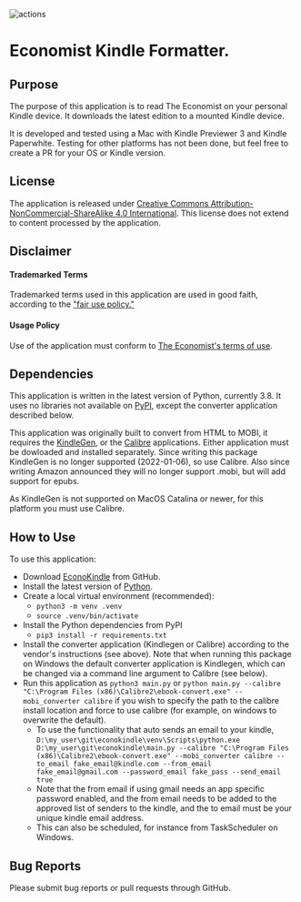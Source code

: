 ![actions](https://github.com/geirem/econokindle/workflows/Python%20application/badge.svg?branch=master)

# Economist Kindle Formatter.
## Purpose
The purpose of this application is to read The Economist on your personal Kindle device.  It downloads the latest
edition to a mounted Kindle device.

It is developed and tested using a Mac with Kindle Previewer 3 and Kindle Paperwhite.  Testing for other platforms
has not been done, but feel free to create a PR for your OS or Kindle version.

## License
The application is released under [Creative Commons Attribution-NonCommercial-ShareAlike 4.0 International](https://creativecommons.org/licenses/by-nc-sa/4.0/).   This license does not extend to content processed by the application.

## Disclaimer
#### Trademarked Terms
Trademarked terms used in this application are used in good faith, according to the ["fair use policy."](https://www.inta.org/TrademarkBasics/FactSheets/Pages/Fair-Use-of-TrademarksNL.aspx)

#### Usage Policy
Use of the application must conform to [The Economist's terms of use](https://www.economist.com/legal/terms-of-use).

## Dependencies
This application is written in the latest version of Python, currently 3.8.  It uses no libraries not
available on [PyPI](pypi.org/), except the converter application described below.

This application was originally built to convert from HTML to MOBI, it requires the [KindleGen](https://www.amazon.com/gp/feature.html?ie=UTF8&docId=1000765211), or the [Calibre](https://calibre-ebook.com/)
applications.  Either application must be dowloaded and installed separately. Since writing this package KindleGen is no longer supported (2022-01-06), so use Calibre. Also since writing Amazon announced they will no longer support .mobi, but will add support for epubs.

As KindleGen is not supported on MacOS Catalina or newer, for this platform you must use Calibre.


## How to Use
To use this application:
* Download [EconoKindle](https://github.com/geirem/econokindle) from GitHub.
* Install the latest version of [Python](https://www.python.org/downloads/).
* Create a local virtual environment (recommended):
    * `python3 -m venv .venv`
    * `source .venv/bin/activate`
* Install the Python dependencies from PyPI
    * `pip3 install -r requirements.txt`
* Install the converter application (Kindlegen or Calibre) according to the
vendor's instructions (see above). Note that when running this package
 on Windows the default converter application is Kindlegen, which can be changed via a command line argument to Calibre (see below).
* Run this application as `python3 main.py` or `python main.py --calibre "C:\Program Files (x86)\Calibre2\ebook-convert.exe" --mobi_converter calibre` if you wish to specify the path to the calibre install location and force to use calibre (for example, on windows to overwrite the default).
    * To use the functionality that auto sends an email to your kindle, `D:\my_user\git\econokindle\venv\Scripts\python.exe D:\my_user\git\econokindle\main.py --calibre "C:\Program Files (x86)\Calibre2\ebook-convert.exe" --mobi_converter calibre --to_email fake_email@kindle.com --from_email fake_email@gmail.com --password_email fake_pass --send_email true`
    * Note that the from email if using gmail needs an app specific password enabled, and the from email needs to be added to the approved list of senders to the kindle, and the to email must be your unique kindle email address.
    * This can also be scheduled, for instance from TaskScheduler on Windows.

## Bug Reports
Please submit bug reports or pull requests through GitHub.
